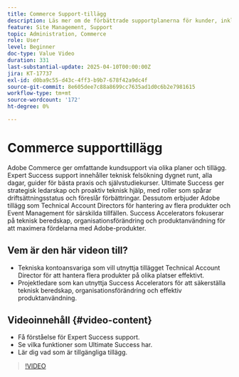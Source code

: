 ```yaml
---
title: Commerce Support-tillägg
description: Läs mer om de förbättrade supportplanerna för kunder, inklusive Expert Success, Ultimate Success och olika tillägg för strategisk hjälp.
feature: Site Management, Support
topic: Administration, Commerce
role: User
level: Beginner
doc-type: Value Video
duration: 331
last-substantial-update: 2025-04-10T00:00:00Z
jira: KT-17737
exl-id: d0ba9c55-d43c-4ff3-b9b7-678f42a9dc4f
source-git-commit: 8e605dee7c88a8699cc7635ad1d0c6b2e7981615
workflow-type: tm+mt
source-wordcount: '172'
ht-degree: 0%

---
```


# Commerce supporttillägg

Adobe Commerce ger omfattande kundsupport via olika planer och tillägg. Expert Success support innehåller teknisk felsökning dygnet runt, alla dagar, guider för bästa praxis och självstudiekurser. Ultimate Success ger strategisk ledarskap och proaktiv teknisk hjälp, med roller som spårar driftsättningsstatus och föreslår förbättringar. Dessutom erbjuder Adobe tillägg som Technical Account Directors för hantering av flera produkter och Event Management för särskilda tillfällen. Success Accelerators fokuserar på teknisk beredskap, organisationsförändring och produktanvändning för att maximera fördelarna med Adobe-produkter.

## Vem är den här videon till?

* Tekniska kontoansvariga som vill utnyttja tillägget Technical Account Director för att hantera flera produkter på olika platser effektivt.
* Projektledare som kan utnyttja Success Accelerators för att säkerställa teknisk beredskap, organisationsförändring och effektiv produktanvändning.

## Videoinnehåll {#video-content}

* Få förståelse för Expert Success support.
* Se vilka funktioner som Ultimate Success har.
* Lär dig vad som är tillgängliga tillägg.


>[!VIDEO](https://video.tv.adobe.com/v/3457545/?learn=on&enablevpops)

